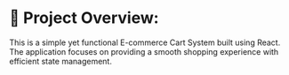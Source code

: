 # 📌 Project Overview:

This is a simple yet functional E-commerce Cart System built using React. 
The application focuses on providing a smooth shopping experience with efficient state management.
